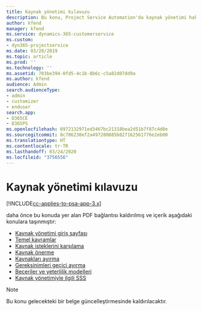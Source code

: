 ```yaml
---
title: Kaynak yönetimi kılavuzu
description: Bu konu, Project Service Automation'da kaynak yönetimi hakkında bilgilere bağlantı sağlar.
author: kfend
manager: kfend
ms.service: dynamics-365-customerservice
ms.custom:
- dyn365-projectservice
ms.date: 03/28/2019
ms.topic: article
ms.prod: ''
ms.technology: ''
ms.assetid: 703be394-0fd5-4c1b-8b6c-c5a82d07dd9a
ms.author: kfend
audience: Admin
search.audienceType:
- admin
- customizer
- enduser
search.app:
- D365CE
- D365PS
ms.openlocfilehash: 6972132971ed3467bc21318bea2d51b7f87c4d0e
ms.sourcegitcommit: 8c786230ef2a497280885b827162561776e2eb00
ms.translationtype: HT
ms.contentlocale: tr-TR
ms.lasthandoff: 03/24/2020
ms.locfileid: "3756556"
---
```

# <a name="resource-management-guide"></a>Kaynak yönetimi kılavuzu

[!INCLUDE[cc-applies-to-psa-app-3.x](../../includes/cc-applies-to-psa-app-3x.md)]

daha önce bu konuda yer alan PDF bağlantısı kaldırılmış ve içerik aşağıdaki konulara taşınmıştır:

- [Kaynak yönetimi giriş sayfası](../resource-management-home-page.md)
- [Temel kavramlar](../reports-key-concepts.md)
- [Kaynak isteklerini karşılama](../resource-management-fulfill-requests.md)
- [Kaynak önerme](../resource-management-propose-resources.md)
- [Kaynakları ayırma](../resource-management-book-resources-scheduleboard.md)
- [Gereksinimleri geçici ayırma](../resource-management-softbook-requirements.md)
- [Beceriler ve yeterlilik modelleri](../resource-management-skills-proficiency.md)
- [Kaynak yönetimiyle ilgili SSS](../resource-management-faq.md)

> [!NOTE]
> Bu konu gelecekteki bir belge güncelleştirmesinde kaldırılacaktır. 
